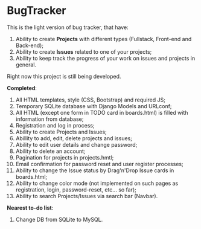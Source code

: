 # BugTracker
This is the light version of bug tracker, that have:
  1) Ability to create <b>Projects</b> with different types (Fullstack, Front-end and Back-end);
  2) Ability to create <b>Issues</b> related to one of your projects;
  3) Ability to keep track the progress of your work on issues and projects in general.

Right now this project is still being developed.

<b>Completed</b>:
  1) All HTML templates, style (CSS, Bootstrap) and required JS;
  2) Temporary SQLite database with Django Models and URLconf;
  3) All HTML (except one form in TODO card in boards.html) is filled with information from database;
  4) Registration and log in process;
  5) Ability to create Projects and Issues;
  6) Abillity to add, edit, delete projects and issues;
  7) Ability to edit user details and change password;
  8) Ability to delete an account;
  9) Pagination for projects in projects.hmtl;
  10) Email confirmation for password reset and user register processes;
  11) Ability to change the Issue status by Drag'n'Drop Issue cards in boards.html;
  12) Ability to change color mode (not implemented on such pages as registration, login, password-reset, etc... so far);
  13) Ability to search Projects/Issues via search bar (Navbar).

<b>Nearest to-do list</b>:
  1) Change DB from SQLite to MySQL.

